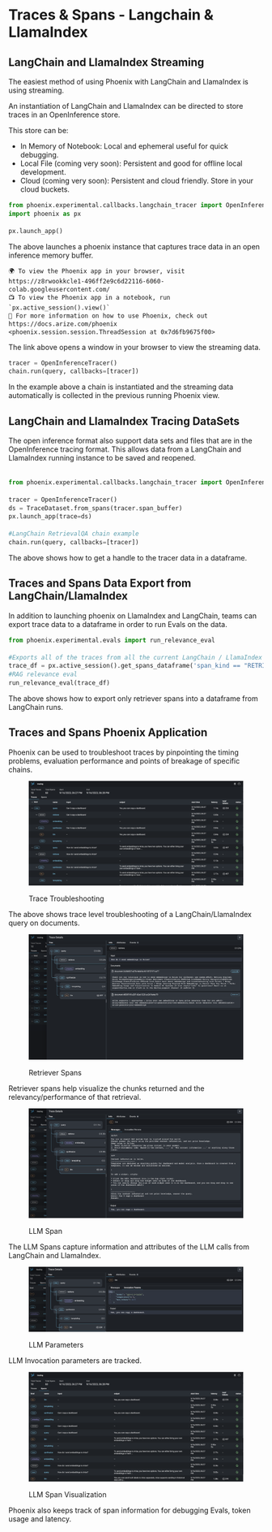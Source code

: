 # Traces & Spans - Langchain & LlamaIndex

## LangChain and LlamaIndex Streaming&#x20;

The easiest method of using Phoenix with LangChain and LlamaIndex is using streaming.&#x20;

An instantiation of LangChain and LlamaIndex can be directed to store traces in an OpenInference store.&#x20;

This store can be:

* In Memory of Notebook: Local and ephemeral useful for quick debugging.
* Local File (coming very soon): Persistent and good for offline local development. &#x20;
* Cloud (coming very soon): Persistent and cloud friendly. Store in your cloud buckets.

```python
from phoenix.experimental.callbacks.langchain_tracer import OpenInferenceTracer
import phoenix as px

px.launch_app()
```

The above launches a phoenix instance that captures trace data in an open inference memory buffer.

```markup
🌍 To view the Phoenix app in your browser, visit https://z8rwookkcle1-496ff2e9c6d22116-6060-colab.googleusercontent.com/
📺 To view the Phoenix app in a notebook, run `px.active_session().view()`
📖 For more information on how to use Phoenix, check out https://docs.arize.com/phoenix
<phoenix.session.session.ThreadSession at 0x7d6fb9675f00>
```

The link above opens a window in your browser to view the streaming data.

```python
tracer = OpenInferenceTracer()
chain.run(query, callbacks=[tracer])
```

In the example above a chain is instantiated and the streaming data automatically is collected in the previous running Phoenix view.

## LangChain and LlamaIndex Tracing DataSets

The open inference format also support data sets and files that are in the OpenInference tracing format. This allows data from a LangChain and LlamaIndex running instance to be saved and reopened.

```python

from phoenix.experimental.callbacks.langchain_tracer import OpenInferenceTracer

tracer = OpenInferenceTracer()
ds = TraceDataset.from_spans(tracer.span_buffer)
px.launch_app(trace=ds)

#LangChain RetrievalQA chain example
chain.run(query, callbacks=[tracer])

```

The above shows how to get a handle to the tracer data in a dataframe.

## Traces and Spans Data Export from LangChain/LlamaIndex

In addition to launching phoenix on LlamaIndex and LangChain, teams can export trace data to a dataframe in order to run Evals on the data.

```python
from phoenix.experimental.evals import run_relevance_eval

#Exports all of the traces from all the current LangChain / LlamaIndex runs
trace_df = px.active_session().get_spans_dataframe('span_kind == "RETRIEVER"')
#RAG relevance eval
run_relevance_eval(trace_df)

```

The above shows how to export only retriever spans into a dataframe from LangChain runs.

## Traces and Spans Phoenix Application&#x20;

Phoenix can be used to troubleshoot traces by pinpointing the timing problems, evaluation performance and points of breakage of specific chains.&#x20;

<figure><img src="../../.gitbook/assets/Screenshot 2023-09-16 at 6.29.46 PM.png" alt=""><figcaption><p>Trace Troubleshooting</p></figcaption></figure>

The above shows trace level troubleshooting of a LangChain/LlamaIndex query on documents.

<figure><img src="../../.gitbook/assets/Screenshot 2023-09-16 at 6.29.29 PM.png" alt=""><figcaption><p>Retriever Spans</p></figcaption></figure>

Retriever spans help visualize the chunks returned and the relevancy/performance of that retrieval.&#x20;

<figure><img src="../../.gitbook/assets/Screenshot 2023-09-16 at 6.50.53 PM.png" alt=""><figcaption><p>LLM Span</p></figcaption></figure>

The LLM Spans capture information and attributes of the LLM calls from LangChain and LlamaIndex.

<figure><img src="../../.gitbook/assets/Screenshot 2023-09-16 at 6.51.00 PM.png" alt=""><figcaption><p>LLM Parameters</p></figcaption></figure>

LLM Invocation parameters are tracked.

<figure><img src="../../.gitbook/assets/Screenshot 2023-09-16 at 6.30.11 PM.png" alt=""><figcaption><p>LLM Span Visualization</p></figcaption></figure>

Phoenix also keeps track of span information for debugging Evals, token usage and latency. &#x20;
